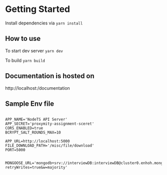 # Getting Started

Install dependencies via `yarn install`

## How to use

To start dev server `yarn dev`

To build `yarn build`

## Documentation is hosted on
http://localhost:<port>/documentation

## Sample Env file
```

APP_NAME='NodeTS API Server'
APP_SECRET='proxymity-assignment-sceret'
CORS_ENABLED=true
BCRYPT_SALT_ROUNDS_MAX=10

APP_URL=http://localhost:5000
FILE_DOWNLOAD_PATH='/misc/file/download'
PORT=5000


MONGOOSE_URL='mongodb+srv://interviewDB:interviewDB@cluster0.enhoh.mongodb.net/myFirstDatabase?retryWrites=true&w=majority'

```